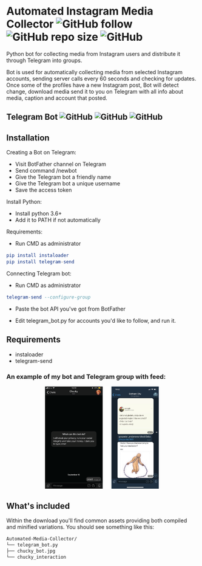 # Automated Instagram Media Collector ![GitHub follow](https://img.shields.io/github/followers/ficanovak?label=Follow&style=social) ![GitHub repo size](https://img.shields.io/github/repo-size/ficanovak/Automated-Media-Collector) ![GitHub](https://img.shields.io/github/license/ficanovak/Automated-Media-Collector)

 Python bot for collecting media from Instagram users and distribute it through Telegram into groups.
 
 Bot is used for automatically collecting media from selected Instagram accounts, sending server calls every 60 seconds and checking for updates. Once some of the profiles have a new Instagram post, Bot will detect change, download media send it to you on Telegram with all info about media, caption and account that posted.
 
 ##  Telegram Bot  ![GitHub](https://img.shields.io/badge/built%20with-Python3-green) ![GitHub](https://img.shields.io/badge/-Telegram-blue)  ![GitHub](https://img.shields.io/badge/-Bot-grey)
 
 
 
 
 ##  Installation
 
Creating a Bot on Telegram:
- Visit BotFather channel on Telegram
- Send command /newbot
- Give the Telegram bot a friendly name
- Give the Telegram bot a unique username
- Save the access token

Install Python:
- Install python 3.6+
- Add it to PATH if not automatically

Requirements:
- Run CMD as administrator
```elm
pip install instaloader
pip install telegram-send
```
Connecting Telegram bot:
- Run CMD as administrator
```elm
telegram-send --configure-group
```
- Paste the bot API you've got from BotFather

- Edit telegram_bot.py for accounts you'd like to follow, and run it.



## Requirements
- instaloader
- telegram-send

### An example of my bot and Telegram group with feed:
<p align="center">
  <img src="chucky_group.png" width="300px" />
</p>

## What's included

Within the download you'll find common assets providing both compiled and minified variations. You should see something like this:

```text
Automated-Media-Collector/
└── telegram_bot.py
├── chucky_bot.jpg
└── chucky_interaction
```

